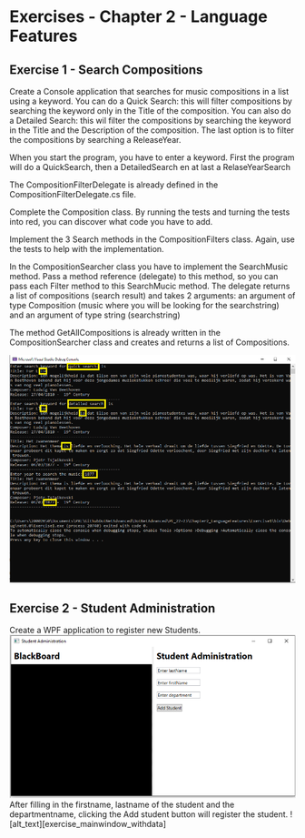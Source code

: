 # Exercises - Chapter 2 - Language Features

## Exercise 1 - Search Compositions
Create a Console application that searches for music compositions in a list using a keyword.
You can do a Quick Search: this will filter compositions by searching the keyword only in the Title of the composition.
You can also do a Detailed Search: this wil filter the compositions by searching the keyword in the Title and the Description of the composition.
The last option is to filter the compositions by searching a ReleaseYear.

When you start the program, you have to enter a keyword. First the program will do a QuickSearch, then a DetailedSearch en at last a RelaseYearSearch

The CompositionFilterDelegate is already defined in the CompositionFilterDelegate.cs file.

Complete the Composition class. By running the tests and turning the tests into red, you can discover what code you have to add.

Implement the 3 Search methods in the CompositionFilters class. Again, use the tests to help with the implementation.

In the CompositionSearcher class you have to implement the SearchMusic method. Pass a method reference (delegate) to this method, so you can pass each Filter method to this SearchMucic method.
The delegate returns a list of compositions (search result) and takes 2 arguments: an argument of type Composition (music where you will be looking for the searchstring) and an argument of type string (searchstring)

The method GetAllCompositions is already written in the CompositionSearcher class and creates and returns a list of Compositions.

![alt text][img_exercise1_output]
 

[img_exercise1_output]:images/exercise1_output.png "Ouptut Program"



## Exercise 2 - Student Administration
Create a WPF application to register new Students. 
![alt text][empty_mainwindow]
After filling in the firstname, lastname of the student and the departmentname, clicking the Add student button will register the student. ![alt_text][exercise_mainwindow_withdata] 


[empty_mainwindow]:images/exercise2_mainWindow_empty.png "Student Registration"
[mainwindow_withdata]:images/exercise2_mainwindow_withdata.png "Register student with data"
